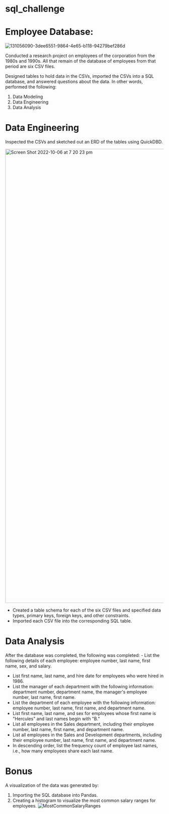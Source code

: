 # sql_challenge
# Employee Database: 


![131056090-3dee6551-9864-4e65-b118-94279bef286d](https://user-images.githubusercontent.com/110343234/194263667-5e772bd6-0e0b-416a-90a0-ca551348dde3.png)





Conducted a research project on employees of the corporation from the 1980s and 1990s. All that remain of the database of employees from that period are six CSV files.

Designed tables to hold data in the CSVs, imported the CSVs into a SQL database, and answered questions about the data. In other words, performed the following:

 1. Data Modeling
 2. Data Engineering
 3. Data Analysis


# Data Engineering
Inspected the CSVs and sketched out an ERD of the tables using QuickDBD.

<img width="1439" alt="Screen Shot 2022-10-06 at 7 20 23 pm" src="https://user-images.githubusercontent.com/110343234/194263906-e15e5335-d0e1-48ff-9cc8-27b2441fd4e7.png">

 - Created a table schema for each of the six CSV files and specified data types, primary keys, foreign keys, and other constraints.
 - Imported each CSV file into the corresponding SQL table.

# Data Analysis
After the database was completed, the following was completed: - List the following details of each employee: employee number, last name, first name, sex, and salary.
 - List first name, last name, and hire date for employees who were hired in 1986.
 - List the manager of each department with the following information: department number, department name, the manager's employee number, last name, first name.
 - List the department of each employee with the following information: employee number, last name, first name, and department name.
 - List first name, last name, and sex for employees whose first name is "Hercules" and last names begin with "B."
 - List all employees in the Sales department, including their employee number, last name, first name, and department name.
 - List all employees in the Sales and Development departments, including their employee number, last name, first name, and department name.
 - In descending order, list the frequency count of employee last names, i.e., how many employees share each last name.
 # Bonus
A visualization of the data was generated by:

1. Importing the SQL database into Pandas.
2. Creating a histogram to visualize the most common salary ranges for employees.
![MostCommonSalaryRanges](https://user-images.githubusercontent.com/110343234/194269276-6643b4b2-61af-495d-92d0-b051c12843ae.png)

